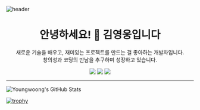 ![header](https://capsule-render.vercel.app/api?type=Cylinder&color=gradient&height=150&section=header&text=👋Welcome&fontAlign=45&desc=Youngwoong%20Profile&fontSize=50&descAlignY=70&descAlign=60&animation=fadeIn)

<h1 align="center">안녕하세요! 👋 김영웅입니다</h1>

<p align="center">
  새로운 기술을 배우고, 재미있는 프로젝트를 만드는 걸 좋아하는 개발자입니다.<br/>
  창의성과 코딩의 만남을 추구하며 성장하고 있습니다.
</p>

<p align="center">
  <a href="https://github.com/Kyoungwoong"><img src="https://img.shields.io/badge/GitHub-000000?style=flat&logo=github&logoColor=white"/></a>
  <a href="https://dev-hiro.tistory.com"><img src="https://img.shields.io/badge/블로그-FF9800?style=flat&logo=blogger&logoColor=white"/></a>
  <a href="mailto:kyy980708@gmail.com"><img src="https://img.shields.io/badge/이메일-D14836?style=flat&logo=gmail&logoColor=white"/></a>
</p>

---
![Youngwoong's GitHub Stats](https://github-readme-stats.vercel.app/api?username=Kyoungwoong&show_icons=true&theme=tokyonight)

[![trophy](https://github-profile-trophy.vercel.app/?username=Kyoungwoong&theme=gruvbox)](https://github.com/ryo-ma/github-profile-trophy)
